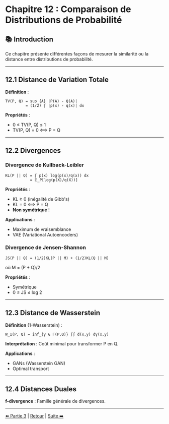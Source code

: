 # Chapitre 12 : Comparaison de Distributions de Probabilité

## 📚 Introduction

Ce chapitre présente différentes façons de mesurer la similarité ou la distance entre distributions de probabilité.

---

## 12.1 Distance de Variation Totale

**Définition** :
```
TV(P, Q) = sup_{A} |P(A) - Q(A)|
         = (1/2) ∫ |p(x) - q(x)| dx
```

**Propriétés** :
- 0 ≤ TV(P, Q) ≤ 1
- TV(P, Q) = 0 ⟺ P = Q

---

## 12.2 Divergences

### Divergence de Kullback-Leibler

```
KL(P || Q) = ∫ p(x) log(p(x)/q(x)) dx
           = 𝔼_P[log(p(X)/q(X))]
```

**Propriétés** :
- KL ≥ 0 (inégalité de Gibb's)
- KL = 0 ⟺ P = Q
- **Non symétrique** !

**Applications** :
- Maximum de vraisemblance
- VAE (Variational Autoencoders)

### Divergence de Jensen-Shannon

```
JS(P || Q) = (1/2)KL(P || M) + (1/2)KL(Q || M)
```

où M = (P + Q)/2

**Propriétés** :
- Symétrique
- 0 ≤ JS ≤ log 2

---

## 12.3 Distance de Wasserstein

**Définition** (1-Wasserstein) :
```
W_1(P, Q) = inf_{γ ∈ Γ(P,Q)} ∫∫ d(x,y) dγ(x,y)
```

**Interprétation** : Coût minimal pour transformer P en Q.

**Applications** :
- GANs (Wasserstein GAN)
- Optimal transport

---

## 12.4 Distances Duales

**f-divergence** : Famille générale de divergences.

---

[⬅️ Partie 3](../partie-3-apprentissage-supervise/chapitre-11-reseaux-neurones.md) | [Retour](../README.md) | [Suite ➡️](./chapitre-13-monte-carlo.md)


